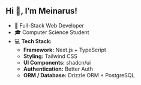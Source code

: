 ## Hi 👋, I’m Meinarus!

- 🚀 Full-Stack Web Developer
- 🎓 Computer Science Student
- 💻 **Tech Stack:**
  - **Framework:** Next.js + TypeScript
  - **Styling:** Tailwind CSS
  - **UI Components:** shadcn/ui
  - **Authentication:** Better Auth
  - **ORM / Database:** Drizzle ORM + PostgreSQL
